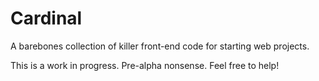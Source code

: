 Cardinal
========

A barebones collection of killer front-end code for starting web projects.

This is a work in progress. Pre-alpha nonsense. Feel free to help!